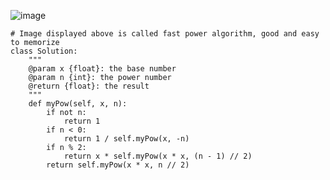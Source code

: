 ![image](https://user-images.githubusercontent.com/83730324/175786719-7680a3ac-5083-4d16-93e8-a70b4ba31ffd.png)
```python3
# Image displayed above is called fast power algorithm, good and easy to memorize
class Solution:
    """
    @param x {float}: the base number
    @param n {int}: the power number
    @return {float}: the result
    """
    def myPow(self, x, n):
        if not n:
            return 1
        if n < 0:
            return 1 / self.myPow(x, -n)
        if n % 2:
            return x * self.myPow(x * x, (n - 1) // 2)
        return self.myPow(x * x, n // 2)
```
